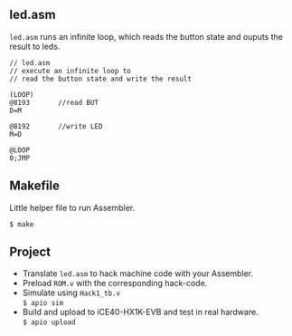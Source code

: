 ## led.asm

`led.asm` runs an infinite loop, which reads the button state and ouputs the result to leds. 
```
// led.asm
// execute an infinite loop to
// read the button state and write the result

(LOOP)
@8193		//read BUT
D=M

@8192		//write LED
M=D

@LOOP
0;JMP
```
## Makefile
Little helper file to run Assembler.
```
$ make
```
## Project
* Translate `led.asm` to hack machine code with your Assembler.
* Preload `ROM.v` with the corresponding hack-code.
* Simulate using `Hack1_tb.v`  
`$ apio sim`
* Build and upload to iCE40-HX1K-EVB and test in real hardware.  
`$ apio upload`
